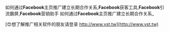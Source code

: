 如何通过**Facebook**主页推广建立长期合作关系,**Facebook**获客工具,**Facebook**引流霸屏,**Facebook**营销助手
如何通过**Facebook**主页推广建立长期合作关系_

[😍想了解推广相关软件的朋友请登录 http://www.vst.tw](http://www.vst.tw)



